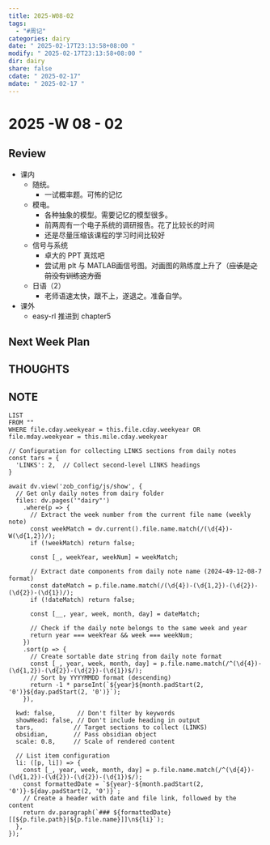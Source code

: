```yaml
---
title: 2025-W08-02
tags:
  - "#周记"
categories: dairy
date: " 2025-02-17T23:13:58+08:00 "
modify: " 2025-02-17T23:13:58+08:00 "
dir: dairy
share: false
cdate: " 2025-02-17"
mdate: " 2025-02-17 "
---
```


# 2025 -W 08 - 02 

## Review

- 课内
	- 随统。
		- 一试概率题。可怖的记忆
	- 模电。
		- 各种抽象的模型。需要记忆的模型很多。
		- 前两周有一个电子系统的调研报告。花了比较长的时间
		- 还是尽量压缩该课程的学习时间比较好
	- 信号与系统
		- 卓大的 PPT 真炫吧
		- 尝试用 plt 与 MATLAB画信号图。对画图的熟练度上升了（~~应该是之前没有训练这方面~~
	- 日语（2）
		- 老师语速太快，跟不上，遂退之。准备自学。
- 课外
	- easy-rl 推进到 chapter5

## Next Week Plan

## THOUGHTS

## NOTE

```dataview
LIST
FROM ""
WHERE file.cday.weekyear = this.file.cday.weekyear OR file.mday.weekyear = this.mile.cday.weekyear
```

```dataviewjs
// Configuration for collecting LINKS sections from daily notes
const tars = {
  'LINKS': 2,  // Collect second-level LINKS headings
}

await dv.view('zob_config/js/show', {
  // Get only daily notes from dairy folder
  files: dv.pages('"dairy"')
    .where(p => {
      // Extract the week number from the current file name (weekly note)
      const weekMatch = dv.current().file.name.match(/(\d{4})-W(\d{1,2})/);
      if (!weekMatch) return false;

      const [_, weekYear, weekNum] = weekMatch;

      // Extract date components from daily note name (2024-49-12-08-7 format)
      const dateMatch = p.file.name.match(/(\d{4})-(\d{1,2})-(\d{2})-(\d{2})-(\d{1})/);
      if (!dateMatch) return false;

      const [__, year, week, month, day] = dateMatch;

      // Check if the daily note belongs to the same week and year
      return year === weekYear && week === weekNum;
    })
    .sort(p => {
      // Create sortable date string from daily note format
      const [_, year, week, month, day] = p.file.name.match(/^(\d{4})-(\d{1,2})-(\d{2})-(\d{2})-(\d{1})$/);
      // Sort by YYYYMMDD format (descending)
      return -1 * parseInt(`${year}${month.padStart(2, '0')}${day.padStart(2, '0')}`);
    }),

  kwd: false,      // Don't filter by keywords
  showHead: false, // Don't include heading in output
  tars,           // Target sections to collect (LINKS)
  obsidian,       // Pass obsidian object
  scale: 0.8,     // Scale of rendered content

  // List item configuration
  li: ([p, li]) => {
    const [_, year, week, month, day] = p.file.name.match(/^(\d{4})-(\d{1,2})-(\d{2})-(\d{2})-(\d{1})$/);
    const formattedDate = `${year}-${month.padStart(2, '0')}-${day.padStart(2, '0')}`;
    // Create a header with date and file link, followed by the content
    return dv.paragraph(`### ${formattedDate} [[${p.file.path}|${p.file.name}]]\n${li}`);
  },
});
```
